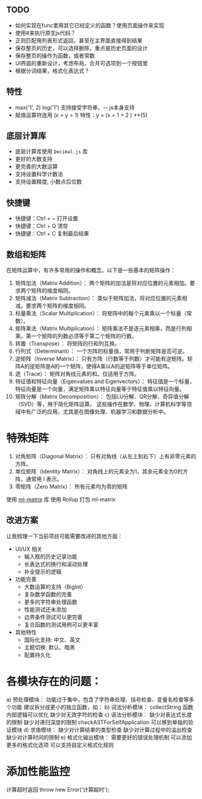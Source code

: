 ## TODO
- 如何实现在func里用其它已经定义的函数？使用页面操作来实现
- 使用#来执行原生js代码？
- 正则匹配用列表形式返回，甚至在主界面直接得到结果
- 保存整页的历史，可以选择删除，重点是历史页面的设计
- 保存整页的操作为函数，或者常数
- UI界面的重新设计，考虑布局，合并可选项到一个按钮里
- 根据分词结果，格式化表达式？

## 特性
- max('1', 2)  log('1')  支持接受字符串，-- js本身支持
- 赋值运算符连用 (x = y = 1)  特性：y = (x = 1 + 2 ) **(5)


## 底层计算库
- 底层计算库使用 `Decimal.js` 库
- 更好的大数支持
- 更完善的大数运算
- 支持设置科学计数法
- 支持设置精度, 小数点后位数

## 快捷键
- 快捷键：Ctrl + ~ 打开设置
- 快捷键：Ctrl + Q 清空
- 快捷键：Ctrl + C 复制最后结果


## 数组和矩阵
在矩阵运算中，有许多常用的操作和概念。以下是一些基本的矩阵操作：
1. 矩阵加法（Matrix Addition）：
两个矩阵的加法是将对应位置的元素相加。要求两个矩阵的维度相同。
2. 矩阵减法（Matrix Subtraction）：
类似于矩阵加法，将对应位置的元素相减。要求两个矩阵的维度相同。
3. 标量乘法（Scalar Multiplication）：
将矩阵中的每个元素乘以一个标量（常数）。
4. 矩阵乘法（Matrix Multiplication）：
矩阵乘法不是逐元素相乘，而是行列相乘。第一个矩阵的列数必须等于第二个矩阵的行数。
5. 转置（Transpose）：
将矩阵的行和列互换。
6. 行列式（Determinant）：
一个方阵的标量值，常用于判断矩阵是否可逆。
7. 逆矩阵（Inverse Matrix）：
只有方阵（行数等于列数）才可能有逆矩阵。矩阵A的逆矩阵是A的一个矩阵，使得A乘以A的逆矩阵等于单位矩阵。
8. 迹（Trace）：
矩阵对角线元素的和。仅适用于方阵。
9. 特征值和特征向量（Eigenvalues and Eigenvectors）：
特征值是一个标量，特征向量是一个向量，满足矩阵乘以特征向量等于特征值乘以特征向量。
10. 矩阵分解（Matrix Decomposition）：
包括LU分解、QR分解、奇异值分解（SVD）等，用于简化矩阵运算。
这些操作在数学、物理、计算机科学等领域中有广泛的应用，尤其是在图像处理、机器学习和数据分析中。

# 特殊矩阵
1. 对角矩阵（Diagonal Matrix）：
只有对角线（从左上到右下）上有非零元素的方阵。
2. 单位矩阵（Identity Matrix）：
对角线上的元素全为1，其余元素全为0的方阵，通常用 I 表示。
3. 零矩阵（Zero Matrix）：
所有元素均为零的矩阵

使用 [ml-matrix](https://www.npmjs.com/package/ml-matrix) 库
使用 Rollup 打包 ml-matrix


## 改进方案

让我梳理一下当前项目可能需要改进的其他方面：
- UI/UX 相关
    - 输入框的历史记录功能
    - 长表达式的换行和滚动处理
    - 补全提示的逻辑
- 功能完善
    - 大数运算的支持（BigInt）
    - 复杂数学函数的完善
    - 更多的字符串处理函数
    - 性能测试还未添加
    - 边界条件测试可以更完善
    - 复合函数的测试用例可以更丰富
- 其他特性
    - 国际化支持: 中文、英文
    - 主题切换: 默认、暗黑
    - 配置持久化


# 各模块存在的问题：
a) 预处理模块：
功能过于集中，包含了字符串处理、括号检查、变量名检查等多个功能
建议拆分成更小的独立函数，如：
b) 词法分析模块：
collectString 函数内部逻辑可以优化
缺少对无效字符的检查
c) 语法分析模块：
缺少对表达式长度的限制
缺少对递归深度的限制
checkASTForSelfApplication 可以移到单独的验证模块
d) 求值模块：
缺少对计算结果的类型检查
缺少对计算过程中的溢出检查
缺少对计算时间的限制
e) 格式化输出模块：
需要更好的错误处理机制
可以添加更多的格式化选项
可以支持自定义格式化规则

# 添加性能监控
计算超时返回 throw new Error('计算超时');
